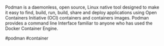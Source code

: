 Podman is a daemonless, open source, Linux native tool designed to make it easy to find, build, run, build, share and deploy applications using Open Containers Initiative (OCI) containers and containers images. Podman provides a command line Interface familiar to anyone who has used the Docker Container Engine.

#podman #container 